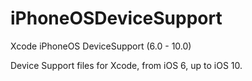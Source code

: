 # iPhoneOSDeviceSupport
Xcode iPhoneOS DeviceSupport (6.0 - 10.0)

Device Support files for Xcode, from iOS 6, up to iOS 10.
